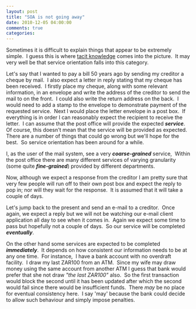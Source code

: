 ```yaml
---
layout: post
title: "SOA is not going away"
date: 2010-12-05 04:00:00
comments: true
categories: 
---
```


<p>Sometimes it is difficult to explain things that appear to be extremely simple.&nbsp; I guess this is where <a href="http://en.wikipedia.org/wiki/Tacit_knowledge">tacit knowledge</a> comes into the picture.&nbsp; It may very well be that service orientation falls into this category.</p>
<p>Let's say that I wanted to pay a bill 50 years ago by sending my creditor a cheque by mail.&nbsp; I also expect a letter in reply stating that my cheque has been received.&nbsp; I firstly place my&nbsp;cheque, along with some relevant information, in an envelope and write the address of the creditor to send the mail to on the front.&nbsp; I could also write the return address on the back.&nbsp; I would need to add a stamp to the envelope to demonstrate payment of the requested service.&nbsp; Next I would place the letter envelope in a post box.&nbsp; If everything is in order I can reasonably expect the recipient to receive the letter.&nbsp; I can assume that the post office will provide the expected <strong><em>service</em></strong>.&nbsp; Of course, this doesn't mean that the service will be provided as expected.&nbsp; There are a number of things that could go wrong but we'll hope for the best.&nbsp; So service orientation has been around for a while.</p>
<p>I, as the user of the mail system, see a very <strong><em>coarse-grained</em></strong> service,&nbsp; Within the post office there are many different services of varying granularity (some&nbsp;quite <strong><em>fine-grained</em></strong>)&nbsp;provided by different departments.</p>
<p>Now, although we expect a response from the creditor I am pretty sure that very few people will run off to their own post box and expect the reply to pop in; nor will they wait for the response.&nbsp; It is assumed that it will take a couple of days.</p>
<p>Let's jump back to the present and send an e-mail to a creditor.&nbsp; Once again, we expect a reply but we will not be watching our e-mail client application all day to see when it comes in.&nbsp; Again we expect some time to pass but hopefully not a couple of days.&nbsp; So our service will be completed <strong><em>eventually</em></strong>.</p>
<p>On the other hand some services are expected to be completed <strong><em>immediately</em></strong>.&nbsp; It depends on how consistent our information needs to be at any one time.&nbsp; For instance,&nbsp; I have a bank account with no overdraft facility.&nbsp; I draw my last ZAR100 from an ATM.&nbsp; Since my wife may draw money using the same account from another ATM I guess that bank would prefer that she not draw <em>"the last ZAR100"</em> also.&nbsp; So the first transaction would block the second until it has been updated after which the second would fail since there would be insufficient funds.&nbsp; There <em>may </em>be no place for eventual consistency here.&nbsp; I say 'may' because the bank could decide to allow such behaviour and simply impose penalties.</p>